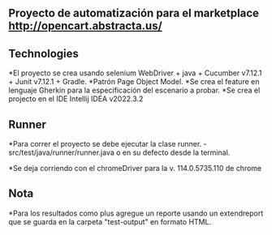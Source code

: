 ## Proyecto de automatización para el marketplace http://opencart.abstracta.us/
## Technologies
*El proyecto se crea usando selenium WebDriver + java + Cucumber v7.12.1 + Junit v7.12.1 + Gradle.
*Patrón Page Object Model.
*Se crea el feature en lenguaje Gherkin para la especificación del escenario a probar.
*Se crea el projecto en el IDE Intellij IDEA v2022.3.2

## Runner

*Para correr el proyecto se debe ejecutar la clase runner. - src/test/java/runner/runner.java
o en su defecto desde la terminal.

*Se deja corriendo con el chromeDriver para la v. 114.0.5735.110 de chrome

## Nota
*Para los resultados como plus agregue un reporte usando un extendreport que se guarda en la carpeta "test-output" en formato HTML.